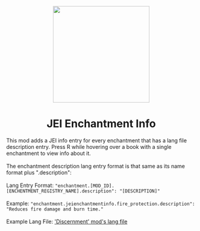 <p align="center"><img width="256" src="https://github.com/Phylogeny/JEIEnchantmentInfo/blob/1.16.1/src/main/resources/logo.png?raw=true" /></p>
<h1 align="center">JEI Enchantment Info</h1>
<p>This mod adds a JEI info entry for every enchantment that has a lang file description entry. Press R while hovering over a book with a single enchantment to view info about it.
<br><br>The enchantment description lang entry format is that same as its name format plus ".description":
<br><br>Lang Entry Format: <code>"enchantment.[MOD_ID].[ENCHENTMENT_REGISTRY_NAME].description": "[DESCRIPTION]"</code>
<br><br>Example: <code>"enchantment.jeienchantmentinfo.fire_protection.description": "Reduces fire damage and burn time."</code>
<br><br>Example Lang File: <a href="https://github.com/Phylogeny/Discernment/blob/1.16.4/src/main/resources/assets/discernment/lang/en_us.json">'Discernment' mod's lang file</a></p>